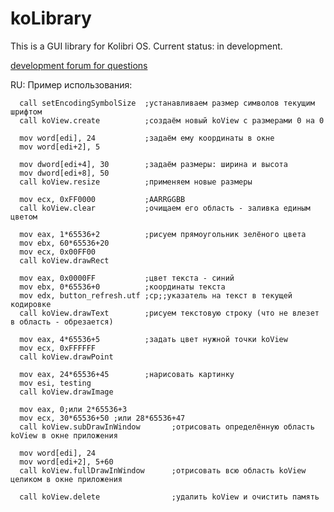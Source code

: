 # koLibrary

This is a GUI library for Kolibri OS.
Current status: in development.

[development forum for questions](http://board.kolibrios.org/viewtopic.php?f=44&t=3514)


RU:
Пример использования:


      call setEncodingSymbolSize  ;устанавливаем размер символов текущим шрифтом
      call koView.create          ;создаём новый koView с размерами 0 на 0

      mov word[edi], 24           ;задаём ему координаты в окне
      mov word[edi+2], 5

      mov dword[edi+4], 30        ;задаём размеры: ширина и высота
      mov dword[edi+8], 50
      call koView.resize          ;применяем новые размеры

      mov ecx, 0xFF0000           ;AARRGGBB
      call koView.clear           ;очищаем его область - заливка единым цветом

      mov eax, 1*65536+2          ;рисуем прямоугольник зелёного цвета
      mov ebx, 60*65536+20
      mov ecx, 0x00FF00
      call koView.drawRect

      mov eax, 0x0000FF           ;цвет текста - синий
      mov ebx, 0*65536+0          ;координаты текста
      mov edx, button_refresh.utf ;cp;;указатель на текст в текущей кодировке
      call koView.drawText        ;рисуем текстовую строку (что не влезет в область - обрезается)
 
      mov eax, 4*65536+5          ;задать цвет нужной точки koView
      mov ecx, 0xFFFFFF
      call koView.drawPoint

      mov eax, 24*65536+45        ;нарисовать картинку
      mov esi, testing
      call koView.drawImage

      mov eax, 0;или 2*65536+3
      mov ecx, 30*65536+50 ;или 28*65536+47
      call koView.subDrawInWindow       ;отрисовать определённую область koView в окне приложения

      mov word[edi], 24
      mov word[edi+2], 5+60
      call koView.fullDrawInWindow      ;отрисовать всю область koView целиком в окне приложения
      
      call koView.delete                ;удалить koView и очистить память
